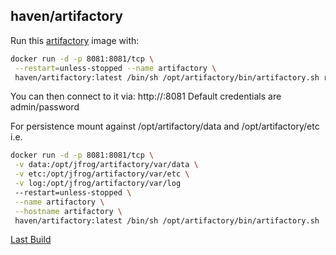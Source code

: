 ## haven/artifactory

Run this [artifactory][] image with:

```bash
docker run -d -p 8081:8081/tcp \
 --restart=unless-stopped --name artifactory \
 haven/artifactory:latest /bin/sh /opt/artifactory/bin/artifactory.sh run
```
You can then connect to it via: http://<docker host ip>:8081 Default credentials are admin/password

For persistence mount against /opt/artifactory/data and /opt/artifactory/etc i.e.

```bash
docker run -d -p 8081:8081/tcp \
 -v data:/opt/jfrog/artifactory/var/data \
 -v etc:/opt/jfrog/artifactory/var/etc \
 -v log:/opt/jfrog/artifactory/var/log
 --restart=unless-stopped \
 --name artifactory \
 --hostname artifactory \
 haven/artifactory:latest /bin/sh /opt/artifactory/bin/artifactory.sh
```

[Last Build][packages]

[artifactory]: https://artifactory.url
[packages]: PACKAGES.md
